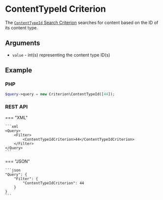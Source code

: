 # ContentTypeId Criterion

The [`ContentTypeId` Search Criterion](https://github.com/ibexa/core/blob/main/src/contracts/Repository/Values/Content/Query/Criterion/ContentTypeId.php)
searches for content based on the ID of its content type.

## Arguments

- `value` - int(s) representing the content type ID(s)

## Example

### PHP

``` php
$query->query = new Criterion\ContentTypeId([44]);
```

### REST API

=== "XML"

    ```xml
    <Query>
        <Filter>
            <ContentTypeIdCriterion>44</ContentTypeIdCriterion>
        </Filter>
    </Query>
    ```

=== "JSON"

    ```json
    "Query": {
        "Filter": {
            "ContentTypeIdCriterion": 44
        }
    }
    ```